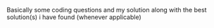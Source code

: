 Basically some coding questions and my solution along with the best solution(s) i have found (whenever applicable)
